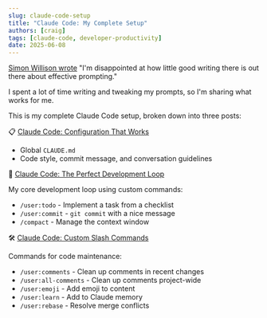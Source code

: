 ```yaml
---
slug: claude-code-setup
title: "Claude Code: My Complete Setup"
authors: [craig]
tags: [claude-code, developer-productivity]
date: 2025-06-08
---
```


[Simon Willison wrote](https://simonwillison.net/2025/May/5/prompting/) "I'm disappointed at how little good writing there is out there about effective prompting."

I spent a lot of time writing and tweaking my prompts, so I'm sharing what works for me.

<!-- truncate -->

This is my complete Claude Code setup, broken down into three posts:

📋 [Claude Code: Configuration That Works](/blog/claude-code-configuration)

- Global `CLAUDE.md`
- Code style, commit message, and conversation guidelines

🔄 [Claude Code: The Perfect Development Loop](/blog/claude-code-workflow-commands)

My core development loop using custom commands:
- `/user:todo` - Implement a task from a checklist
- `/user:commit` - `git commit` with a nice message
- `/compact` - Manage the context window

🛠️ [Claude Code: Custom Slash Commands](/blog/claude-code-utility-commands)

Commands for code maintenance:
- `/user:comments` - Clean up comments in recent changes
- `/user:all-comments` - Clean up comments project-wide
- `/user:emoji` - Add emoji to content
- `/user:learn` - Add to Claude memory
- `/user:rebase` - Resolve merge conflicts
